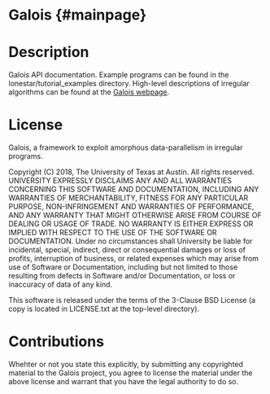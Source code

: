 Galois  {#mainpage}
======

Description
===========
Galois API documentation. Example programs can be found in the 
lonestar/tutorial_examples directory. High-level descriptions of 
irregular algorithms can be found at the 
<a href="http://iss.ices.utexas.edu/galois">Galois webpage</a>.

License
=======

Galois, a framework to exploit amorphous data-parallelism in irregular
programs.

Copyright (C) 2018, The University of Texas at Austin. All rights reserved.
UNIVERSITY EXPRESSLY DISCLAIMS ANY AND ALL WARRANTIES CONCERNING THIS
SOFTWARE AND DOCUMENTATION, INCLUDING ANY WARRANTIES OF MERCHANTABILITY,
FITNESS FOR ANY PARTICULAR PURPOSE, NON-INFRINGEMENT AND WARRANTIES OF
PERFORMANCE, AND ANY WARRANTY THAT MIGHT OTHERWISE ARISE FROM COURSE OF
DEALING OR USAGE OF TRADE.  NO WARRANTY IS EITHER EXPRESS OR IMPLIED WITH
RESPECT TO THE USE OF THE SOFTWARE OR DOCUMENTATION. Under no circumstances
shall University be liable for incidental, special, indirect, direct or
consequential damages or loss of profits, interruption of business, or
related expenses which may arise from use of Software or Documentation,
including but not limited to those resulting from defects in Software and/or
Documentation, or loss or inaccuracy of data of any kind.

This software is released under the terms of the 3-Clause BSD License (a
copy is located in LICENSE.txt at the top-level directory).

Contributions
=============
Whehter or not you state this explicitly, by submitting any copyrighted
material to the Galois project, you agree to license the material under the
above license and warrant that you have the legal authority to do so.
